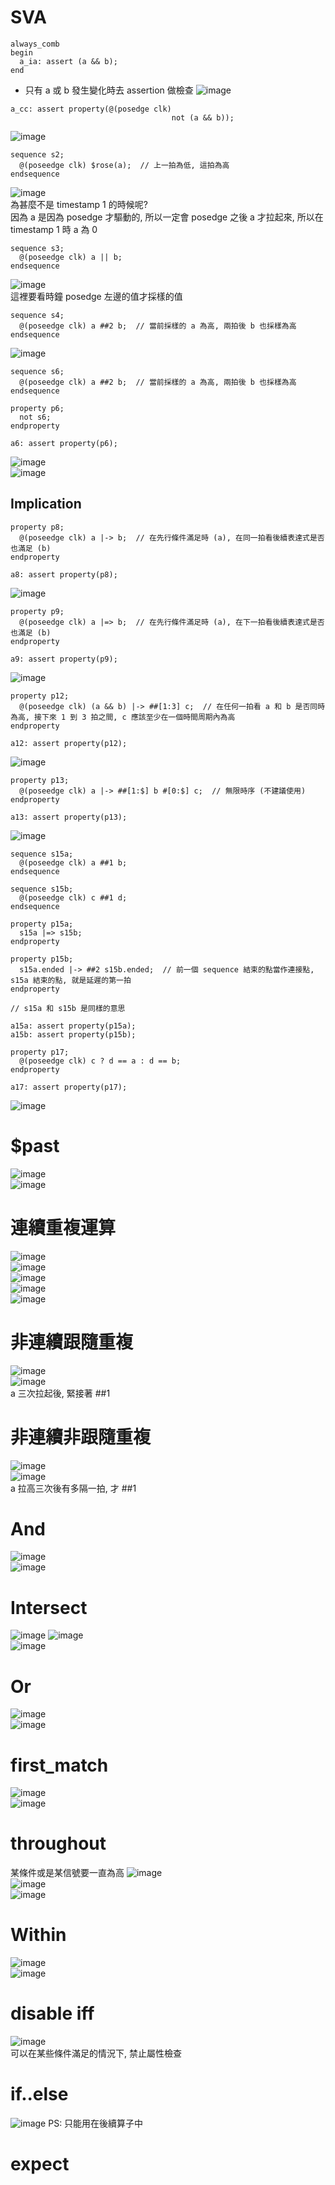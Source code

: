 # SVA
```
always_comb
begin
  a_ia: assert (a && b);
end
```
* 只有 a 或 b 發生變化時去 assertion 做檢查
![image](https://github.com/user-attachments/assets/89a300b5-9ef0-40c0-b323-c4c5401f115b)  
```
a_cc: assert property(@(posedge clk)
                                    not (a && b));
```
![image](https://github.com/user-attachments/assets/399a1456-b3b4-413d-80cc-966f780758ca)  
```
sequence s2;
  @(poseedge clk) $rose(a);  // 上一拍為低, 這拍為高
endsequence
```
![image](https://github.com/user-attachments/assets/098136e4-35ef-4686-80d0-3e1a4fc909fe)  
為甚麼不是 timestamp 1 的時候呢?  
因為 a 是因為 posedge 才驅動的, 所以一定會 posedge 之後 a 才拉起來, 所以在 timestamp 1 時 a 為 0  
```
sequence s3;
  @(poseedge clk) a || b;
endsequence
```
![image](https://github.com/user-attachments/assets/84a2b63c-6cb2-4f6f-b9d6-cf80065e5c04)  
這裡要看時鐘 posedge 左邊的值才採樣的值  
```
sequence s4;
  @(poseedge clk) a ##2 b;  // 當前採樣的 a 為高, 兩拍後 b 也採樣為高
endsequence
```
![image](https://github.com/user-attachments/assets/4b05dac5-66cc-45ee-b04c-cc4fda103690)  
```
sequence s6;
  @(poseedge clk) a ##2 b;  // 當前採樣的 a 為高, 兩拍後 b 也採樣為高
endsequence

property p6;
  not s6;
endproperty

a6: assert property(p6);
```
![image](https://github.com/user-attachments/assets/9931da76-b2c0-48d1-aa57-e4db8dcc0828)  
![image](https://github.com/user-attachments/assets/d2f65df9-2ad8-437f-ae2b-26df06cb3cd8)  
## Implication
```
property p8;
  @(poseedge clk) a |-> b;  // 在先行條件滿足時 (a), 在同一拍看後續表達式是否也滿足 (b)
endproperty

a8: assert property(p8);
```
![image](https://github.com/user-attachments/assets/9ceb345b-990d-461b-aef6-8f0c8772d7af)  
```
property p9;
  @(poseedge clk) a |=> b;  // 在先行條件滿足時 (a), 在下一拍看後續表達式是否也滿足 (b)
endproperty

a9: assert property(p9);
```
![image](https://github.com/user-attachments/assets/e03d2e75-ec96-45ec-b198-aa51bb25f3f7)  
```
property p12;
  @(poseedge clk) (a && b) |-> ##[1:3] c;  // 在任何一拍看 a 和 b 是否同時為高, 接下來 1 到 3 拍之間, c 應該至少在一個時間周期內為高
endproperty

a12: assert property(p12);
```
![image](https://github.com/user-attachments/assets/783817b2-8a29-4540-9245-3b13d0288680)  
```
property p13;
  @(poseedge clk) a |-> ##[1:$] b #[0:$] c;  // 無限時序 (不建議使用)
endproperty

a13: assert property(p13);
```
![image](https://github.com/user-attachments/assets/cd61df9e-0f3e-485b-92ef-36c6177fd117)  
```
sequence s15a;
  @(poseedge clk) a ##1 b;
endsequence

sequence s15b;
  @(poseedge clk) c ##1 d;
endsequence

property p15a;
  s15a |=> s15b;
endproperty

property p15b;
  s15a.ended |-> ##2 s15b.ended;  // 前一個 sequence 結束的點當作連接點, s15a 結束的點, 就是延遲的第一拍
endproperty

// s15a 和 s15b 是同樣的意思

a15a: assert property(p15a);
a15b: assert property(p15b);
```
```
property p17;
  @(poseedge clk) c ? d == a : d == b;
endproperty

a17: assert property(p17);
```
![image](https://github.com/user-attachments/assets/4968979c-4931-48f0-a14b-f32afa971da5)  
# $past
![image](https://github.com/user-attachments/assets/24153a20-0169-4cbd-a70a-b63c055e82d8)  
![image](https://github.com/user-attachments/assets/61c8927f-57b7-4cc2-a164-a1973357c8b1)  

# 連續重複運算
![image](https://github.com/user-attachments/assets/f421d00e-317a-4842-9e86-8d25e8766aab)  
![image](https://github.com/user-attachments/assets/77386488-61fe-4874-974e-13f7da8adf0e)  
![image](https://github.com/user-attachments/assets/9e2df2ed-ec59-4b62-b717-226f7a788a40)  
![image](https://github.com/user-attachments/assets/c5822bbf-42d3-432e-bb55-58285678cb32)  
![image](https://github.com/user-attachments/assets/214202ee-ccb7-4d58-be4c-17c796dd28f0)  

# 非連續跟隨重複
![image](https://github.com/user-attachments/assets/b5b7898f-cdc8-48a8-a25d-6f97f0ac0a6b)  
![image](https://github.com/user-attachments/assets/2b31cda3-b233-4a4b-8e8e-8d0dd18cdec7)  
a 三次拉起後, 緊接著 ##1
# 非連續非跟隨重複
![image](https://github.com/user-attachments/assets/7072c071-3c3c-49e9-b8fc-dd0b30aefea3)  
![image](https://github.com/user-attachments/assets/dd1779e5-8266-4b67-a6b0-fdcef5a8377d)  
a 拉高三次後有多隔一拍, 才 ##1

# And
![image](https://github.com/user-attachments/assets/001d9ed2-9f96-45cf-ba2c-bc93e52994ce)  
![image](https://github.com/user-attachments/assets/a5139046-4143-4441-8f78-3d601337fcc9)  

# Intersect
![image](https://github.com/user-attachments/assets/f388f57d-9028-4c29-ad07-eed589916f01)
![image](https://github.com/user-attachments/assets/efef1abb-00aa-4133-9f03-81a58bdec27d)  
![image](https://github.com/user-attachments/assets/6f34291a-2d4a-44b5-8723-68f92836ae77)  

# Or
![image](https://github.com/user-attachments/assets/6e1a8594-6345-4a4e-a9ff-7876815cdfbe)  
![image](https://github.com/user-attachments/assets/138391c3-8823-4c7d-9bbf-2a76acc390c4)  

# first_match
![image](https://github.com/user-attachments/assets/4b6fc907-a67b-49d4-831c-8a4d9563f5a0)  
![image](https://github.com/user-attachments/assets/0097e673-bf67-4043-9272-0ac321bd8c9e)  

# throughout
某條件或是某信號要一直為高
![image](https://github.com/user-attachments/assets/1203b0c5-bfca-4926-bddf-bf34e9001b2a)  
![image](https://github.com/user-attachments/assets/e746db31-3153-40c2-9a46-7bacfe772ce8)  
![image](https://github.com/user-attachments/assets/e01b1ce7-64fe-4ff1-9988-8ac96a3052a2)  

# Within
![image](https://github.com/user-attachments/assets/9ad18c59-6975-4c1d-87ae-e96d9174944c)  
![image](https://github.com/user-attachments/assets/79542841-0c5b-47cd-94ab-e112da6720c2)  

# disable iff
![image](https://github.com/user-attachments/assets/b6b62fbd-8acd-4bc4-b8bb-2361623ea5d8)  
可以在某些條件滿足的情況下, 禁止屬性檢查

# if..else
![image](https://github.com/user-attachments/assets/59d5aaef-f446-4f67-88a9-a18721b31af5)
PS: 只能用在後續算子中

# expect
